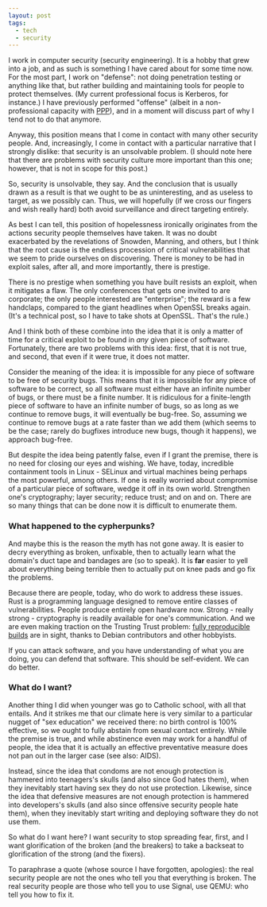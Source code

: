 ```yaml
---
layout: post
tags:
  - tech
  - security
---
```


I work in computer security (security engineering).  It is a hobby that grew
into a job, and as such is something I have cared about for some time now.
For the most part, I work on "defense": not doing penetration testing or
anything like that, but rather building and maintaining tools for people to
protect themselves.  (My current professional focus is Kerberos, for
instance.)  I have previously performed "offense" (albeit in a
non-professional capacity with [PPP](https://ctftime.org/team/284)), and in a
moment will discuss part of why I tend not to do that anymore.

Anyway, this position means that I come in contact with many other security
people.  And, increasingly, I come in contact with a particular narrative that
I strongly dislike: that security is an unsolvable problem.  (I should note
here that there are problems with security culture more important than this
one; however, that is not in scope for this post.)

So, security is unsolvable, they say.  And the conclusion that is usually
drawn as a result is that we ought to be as uninteresting, and as useless to
target, as we possibly can.  Thus, we will hopefully (if we cross our fingers
and wish really hard) both avoid surveillance and direct targeting entirely.

As best I can tell, this position of hopelessness ironically originates from
the actions security people themselves have taken.  It was no doubt
exacerbated by the revelations of Snowden, Manning, and others, but I think
that the root cause is the endless procession of critical vulnerabilities that
we seem to pride ourselves on discovering.  There is money to be had in
exploit sales, after all, and more importantly, there is prestige.

There is no prestige when something you have built resists an exploit, when it
mitigates a flaw.  The only conferences that gets one invited to are
corporate; the only people interested are "enterprise"; the reward is a few
handclaps, compared to the giant headlines when OpenSSL breaks again.  (It's a
technical post, so I have to take shots at OpenSSL.  That's the rule.)

And I think both of these combine into the idea that it is only a matter of
time for a critical exploit to be found in *any* given piece of software.
Fortunately, there are two problems with this idea: first, that it is not
true, and second, that even if it were true, it does not matter.

Consider the meaning of the idea: it is impossible for any piece of software
to be free of security bugs.  This means that it is impossible for any piece
of software to be correct, so all software must either have an infinite number
of bugs, or there must be a finite number.  It is ridiculous for a
finite-length piece of software to have an infinite number of bugs, so as long
as we continue to remove bugs, it will eventually be bug-free.  So, assuming
we continue to remove bugs at a rate faster than we add them (which seems to
be the case; rarely do bugfixes introduce new bugs, though it happens), we
approach bug-free.

But despite the idea being patently false, even if I grant the premise, there
is no need for closing our eyes and wishing.  We have, today, incredible
containment tools in Linux - SELinux and virtual machines being perhaps the
most powerful, among others.  If one is really worried about compromise of a
particular piece of software, wedge it off in its own world.  Strengthen one's
cryptography; layer security; reduce trust; and on and on.  There are so many
things that can be done now it is difficult to enumerate them.

### What happened to the cypherpunks?

And maybe this is the reason the myth has not gone away.  It is easier to
decry everything as broken, unfixable, then to actually learn what the
domain's duct tape and bandages are (so to speak).  It is **far** easier to
yell about everything being terrible then to actually put on knee pads and go
fix the problems.

Because there are people, today, who do work to address these issues.  Rust is
a programming language designed to remove entire classes of vulnerabilities.
People produce entirely open hardware now.  Strong - really strong -
cryptography is readily available for one's communication.  And we are even
making traction on the Trusting Trust problem:
[fully reproducible builds](https://reproducible-builds.org/) are in sight,
thanks to Debian contributors and other hobbyists.

If you can attack software, and you have understanding of what you are doing,
you can defend that software.  This should be self-evident.  We can do better.

### What do I want?

Another thing I did when younger was go to Catholic school, with all that
entails.  And it strikes me that our climate here is very similar to a
particular nugget of "sex education" we received there: no birth control is
100% effective, so we ought to fully abstain from sexual contact entirely.
While the premise is true, and while abstinence even may work for a handful of
people, the idea that it is actually an effective preventative measure does
not pan out in the larger case (see also: AIDS).

Instead, since the idea that condoms are not enough protection is hammered
into teenagers's skulls (and also since God hates them), when they inevitably
start having sex they do not use protection.  Likewise, since the idea that
defensive measures are not enough protection is hammered into developers's
skulls (and also since offensive security people hate them), when they
inevitably start writing and deploying software they do not use them.

So what do I want here?  I want security to stop spreading fear, first, and I
want glorification of the broken (and the breakers) to take a backseat to
glorification of the strong (and the fixers).

To paraphrase a quote (whose source I have forgotten, apologies): the real
security people are not the ones who tell you that everything is broken.  The
real security people are those who tell you to use Signal, use QEMU: who tell
you how to fix it.

